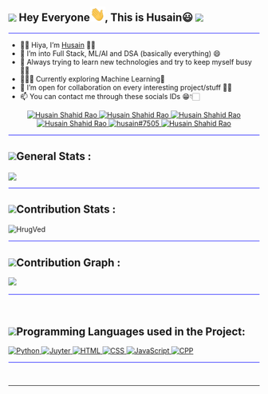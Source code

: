 ## <img src="https://media.giphy.com/media/iY8CRBdQXODJSCERIr/giphy.gif" width="30px"> Hey Everyone<img src="https://raw.githubusercontent.com/ABSphreak/ABSphreak/master/gifs/Hi.gif" width="30px">, This is Husain😃 <img src="https://media.giphy.com/media/iY8CRBdQXODJSCERIr/giphy.gif" width="30px">

<hr style="height:2px;border-width:1;border-radius: 5px;color:gray;background-color:#8080ff">

- 👋🏻 Hiya, I’m <a href="https://husain3012.github.io/mysite/">Husain</a> ✌🏻 <br/> 
- 👀 I’m into Full Stack, ML/AI and DSA (basically everything) 😄<br/>
- 🌱 Always trying to learn new technologies and try to keep myself busy 🤵🏻 <br/>
- 👨🏻‍💻 Currently exploring Machine Learning📱</br>
- 💞️ I’m open for collaboration on every interesting project/stuff ✌🏻<br/>
- 📫 You can contact me through these socials IDs 😁👇🏻  <br/>

<!-----Social Accounts------>

<p align="center">
<a href="https://husain3012.github.io/mysite/">
<img border="0" alt="Husain Shahid Rao" src="https://img.icons8.com/external-itim2101-lineal-color-itim2101/40/000000/external-resume-business-recruitment-itim2101-lineal-color-itim2101.png"/>
</a>

<a href="https://www.linkedin.com/in/husain3012/">
<img border="0" alt="Husain Shahid Rao" src="https://img.icons8.com/doodle/40/000000/linkedin--v2.png"/>
</a>

<a href="https://twitter.com/hsr3012">
<img border="0" alt="Husain Shahid Rao" src="https://img.icons8.com/nolan/40/twitter.png"/>
</a>

<a href="https://www.instagram.com/_husain_3012/">
<img border="0" alt="Husain Shahid Rao" src="https://img.icons8.com/doodle/38/000000/instagram--v1.png"/>
</a>

<!-- <a href="https://t.me/Dev1ce_06">
<img border="0" alt="Hrugved Kolhe" src="https://img.icons8.com/doodle/40/000000/telegram-app.png"/>
</a> -->

<a href="https://discord.com/channels/users/689083638385606677">
<img border="0" alt="husain#7505" src="https://img.icons8.com/fluent/42/000000/discord-logo.png"/>
</a>

<a href="mailto:husainshahidrao@gmail.com">
<img border="0" alt="Husain Shahid Rao" src="https://img.icons8.com/doodle/38/000000/gmail-new.png"/>
</a>
</p>

<!--  <a href="https://tawk.to/chat/61001d75d6e7610a49ad3be2/1fbk764uk">
<img border="0" alt="yawk.to" src="https://img.icons8.com/fluent/42/000000/discord-logo.png"/>
</a> -->
 
<hr style="height:2px;border-width:1;border-radius: 5px;color:#8080ff;background-color:#8080ff">

<!-----Contribution figures------>

## <img src="https://media.giphy.com/media/iY8CRBdQXODJSCERIr/giphy.gif" width="30px">General Stats :

<img align="center" src = "https://github-readme-stats.vercel.app/api?username=husain3012&&show_icons=true&title_color=02D752&icon_color=bb2acf&text_color=b3b3ff&bg_color=0,000000,130F40">

<hr style="height:2px;border-width:1;border-radius: 5px;color:gray;background-color:#8080ff">

<!------------ Streak Display -------------->

## <img src="https://media.giphy.com/media/iY8CRBdQXODJSCERIr/giphy.gif" width="30px">Contribution Stats :

<div>
<p><img align="center" src="https://github-readme-streak-stats.herokuapp.com/?user=husain3012&theme=dark" alt="HrugVed" /></p>
</div>

<hr style="height:2px;border-width:1;border-radius: 5px;color:#8080ff;background-color:#8080ff">


<!-------------Projects---------------->

<!-- ## <img src="https://media.giphy.com/media/iY8CRBdQXODJSCERIr/giphy.gif" width="30px">Repository Overview :

<a href="https://github.com/hrugved06/Playing-TRex-game-using-facial-recognition">
 <img align='center' src="https://github-readme-stats.vercel.app/api/pin/?username=hrugved06&repo=TRex-game-using-facial-recognition&theme=dark" />
</a>

<a href="https://github.com/hrugved06/Discbot_ai">
 <img align='center' src="https://github-readme-stats.vercel.app/api/pin/?username=hrugved06&repo=Discbot_ai&theme=dark" />
</a>

<a href="https://github.com/hrugved06/Face-Blurring-and-Deblurring">
 <img align='center' src="https://github-readme-stats.vercel.app/api/pin/?username=hrugved06&repo=Face-Blurring-and-Deblurring&theme=dark" />
</a>

<a href="https://github.com/hrugved06/ML-DL-Projects">
 <img align='center' src="https://github-readme-stats.vercel.app/api/pin/?username=hrugved06&repo=ML-DL-Projects&theme=dark" />
</a>


</br>
<hr style="height:2px;#8080ffborder-width:0;border-radius: 5px;color:gray;background-color:#8080ff"> -->

<!--------------- Hrugved's Contribution Graph ---------------->

## <img src="https://media.giphy.com/media/iY8CRBdQXODJSCERIr/giphy.gif" width="30px">Contribution Graph :

 <img src="https://activity-graph.herokuapp.com/graph?username=husain3012&bg_color=FFFFFF&color=000000&line=000000&point=00FF00"></div>
 
 <hr style="height:2px;border-width:1;border-radius: 5px;color:#8080ff;background-color:#8080ff">
 
 </br>
 
<!------------------- Languages used by me ----------------------->

## <img src="https://media.giphy.com/media/iY8CRBdQXODJSCERIr/giphy.gif" width="30px">Programming Languages used in the Project:


<a href="https://www.python.org/">
<img border="0" alt="Python" src="https://img.icons8.com/color//000000/python--v2.png"/>
</a>

<a href="https://jupyter.org/">
<img border="0" alt="Juyter" src="https://cdn.icon-icons.com/icons2/2107/PNG/48/file_type_jupyter_icon_130494.png"/>
</a>

<a href="https://html.com/#What_is_HTML">
<img border="0" alt="HTML" src="https://img.icons8.com/color/48/000000/html-5--v1.png"/>
</a>

<a href="https://en.wikipedia.org/wiki/CSS">
<img border="0" alt="CSS" src="https://img.icons8.com/color/48/000000/css3.png"/>
</a>

<a href="https://www.javascript.com/">
<img border="0" alt="JavaScript" src="https://img.icons8.com/color/50/000000/javascript--v1.png"/>
</a>

<a href="https://isocpp.org/">
<img  border="0" alt="CPP" src="https://img.icons8.com/color/48/000000/c-plus-plus-logo.png"/>
</a>


</br>
<hr style="height:2px;#8080ffborder-width:0;border-radius: 5px;color:gray;background-color:#8080ff">
</br>

<!-- Credits: [Hrugved Kolhe](https://github.com/hrugved06) -->

<!-- Last edited on: 13/09/2021 -->

---
